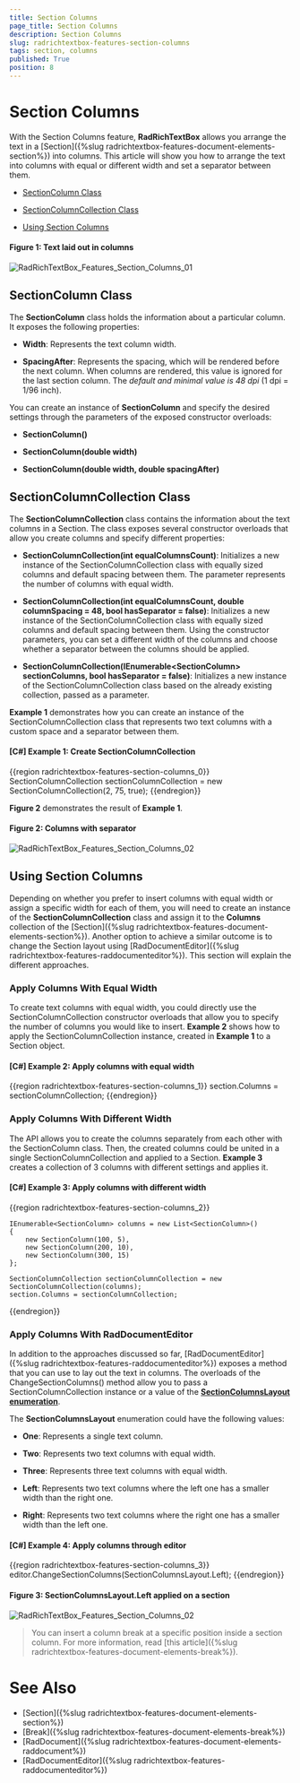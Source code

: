 ```yaml
---
title: Section Columns
page_title: Section Columns
description: Section Columns
slug: radrichtextbox-features-section-columns
tags: section, columns
published: True
position: 8
---
```


# Section Columns

With the Section Columns feature, **RadRichTextBox** allows you arrange the text in a [Section]({%slug radrichtextbox-features-document-elements-section%}) into columns. This article will show you how to arrange the text into columns with equal or different width and set a separator between them.

* [SectionColumn Class](#sectioncolumn-class)

* [SectionColumnCollection Class](#sectioncolumncollection-class)

* [Using Section Columns](#using-section-columns)

#### __Figure 1: Text laid out in columns__
![RadRichTextBox_Features_Section_Columns_01](images/RadRichTextBox_Features_Section_Columns_01.png)

## SectionColumn Class

The **SectionColumn** class holds the information about a particular column. It exposes the following properties:

* **Width**: Represents the text column width.

* **SpacingAfter**: Represents the spacing, which will be rendered before the next column. When columns are rendered, this value is ignored for the last section column. The *default and minimal value is 48 dpi* (1 dpi = 1/96 inch).

You can create an instance of **SectionColumn** and specify the desired settings through the parameters of the exposed constructor overloads:


* **SectionColumn()**

* **SectionColumn(double width)**

* **SectionColumn(double width, double spacingAfter)**


## SectionColumnCollection Class

The **SectionColumnCollection** class contains the information about the text columns in a Section. The class exposes several constructor overloads that allow you create columns and specify different properties:

 
* **SectionColumnCollection(int equalColumnsCount)**: Initializes a new instance of the SectionColumnCollection class with equally sized columns and default spacing between them. The parameter represents the number of columns with equal width.


* **SectionColumnCollection(int equalColumnsCount, double columnSpacing = 48, bool hasSeparator = false)**: Initializes a new instance of the SectionColumnCollection class with equally sized columns and default spacing between them. Using the constructor parameters, you can set a different width of the columns and choose whether a separator between the columns should be applied. 

* **SectionColumnCollection(IEnumerable&lt;SectionColumn&gt; sectionColumns, bool hasSeparator = false)**: Initializes a new instance of the SectionColumnCollection class based on the already existing collection, passed as a parameter.


**Example 1** demonstrates how you can create an instance of the SectionColumnCollection class that represents two text columns with a custom space and a separator between them.

#### **[C#] Example 1: Create SectionColumnCollection**
{{region radrichtextbox-features-section-columns_0}}
	SectionColumnCollection sectionColumnCollection = new SectionColumnCollection(2, 75, true);
{{endregion}}


__Figure 2__ demonstrates the result of __Example 1__.

#### __Figure 2: Columns with separator__
![RadRichTextBox_Features_Section_Columns_02](images/RadRichTextBox_Features_Section_Columns_02.png)


## Using Section Columns

Depending on whether you prefer to insert columns with equal width or assign a specific width for each of them, you will need to create an instance of the **SectionColumnCollection** class and assign it to the **Columns** collection of the [Section]({%slug radrichtextbox-features-document-elements-section%}). Another option to achieve a similar outcome is to change the Section layout using [RadDocumentEditor]({%slug radrichtextbox-features-raddocumenteditor%}). This section will explain the different approaches.

### Apply Columns With Equal Width

To create text columns with equal width, you could directly use the SectionColumnCollection constructor overloads that allow you to specify the number of columns you would like to insert. **Example 2** shows how to apply the SectionColumnCollection instance, created in **Example 1** to a Section object.

#### **[C#] Example 2: Apply columns with equal width**
{{region radrichtextbox-features-section-columns_1}}
	section.Columns = sectionColumnCollection;
{{endregion}}


### Apply Columns With Different Width

The API allows you to create the columns separately from each other with the SectionColumn class. Then, the created columns could be united in a single SectionColumnCollection and applied to a Section. **Example 3** creates a collection of 3 columns with different settings and applies it.

#### **[C#] Example 3: Apply columns with different width**
{{region radrichtextbox-features-section-columns_2}}

	IEnumerable<SectionColumn> columns = new List<SectionColumn>()
	{
	    new SectionColumn(100, 5),
	    new SectionColumn(200, 10),
	    new SectionColumn(300, 15)
	};
	
	SectionColumnCollection sectionColumnCollection = new SectionColumnCollection(columns);
	section.Columns = sectionColumnCollection;
{{endregion}}

### Apply Columns With RadDocumentEditor

In addition to the approaches discussed so far, [RadDocumentEditor]({%slug radrichtextbox-features-raddocumenteditor%}) exposes a method that you can use to lay out the text in columns. The overloads of the ChangeSectionColumns() method allow you to pass a SectionColumnCollection instance or a value of the [**SectionColumnsLayout enumeration**](http://docs.telerik.com/devtools/wpf/api/html/T_Telerik_Windows_Documents_Model_SectionColumnsLayout.htm).

The **SectionColumnsLayout** enumeration could have the following values:

* **One**: Represents a single text column.

* **Two**: Represents two text columns with equal width.

* **Three**: Represents three text columns with equal width.

* **Left**: Represents two text columns where the left one has a smaller width than the right one.

* **Right**: Represents two text columns where the right one has a smaller width than the left one.

#### **[C#] Example 4: Apply columns through editor**
{{region radrichtextbox-features-section-columns_3}}
	editor.ChangeSectionColumns(SectionColumnsLayout.Left);
{{endregion}}


#### __Figure 3: SectionColumnsLayout.Left applied on a section__
![RadRichTextBox_Features_Section_Columns_02](images/RadRichTextBox_Features_Section_Columns_03.png)

>You can insert a column break at a specific position inside a section column. For more information, read [this article]({%slug radrichtextbox-features-document-elements-break%}).

# See Also

* [Section]({%slug radrichtextbox-features-document-elements-section%})
* [Break]({%slug radrichtextbox-features-document-elements-break%})
* [RadDocument]({%slug radrichtextbox-features-document-elements-raddocument%})
* [RadDocumentEditor]({%slug radrichtextbox-features-raddocumenteditor%})
